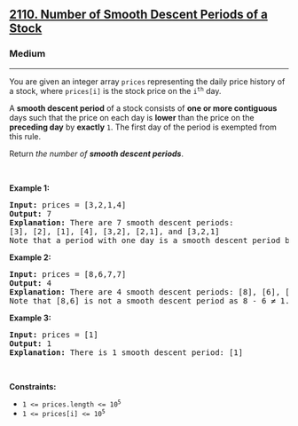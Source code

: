 <h2><a href="https://leetcode.com/problems/number-of-smooth-descent-periods-of-a-stock/">2110. Number of Smooth Descent Periods of a Stock</a></h2><h3>Medium</h3><hr><p>You are given an integer array <code>prices</code> representing the daily price history of a stock, where <code>prices[i]</code> is the stock price on the <code>i<sup>th</sup></code> day.</p>

<p>A <strong>smooth descent period</strong> of a stock consists of <strong>one or more contiguous</strong> days such that the price on each day is <strong>lower</strong> than the price on the <strong>preceding day</strong> by <strong>exactly</strong> <code>1</code>. The first day of the period is exempted from this rule.</p>

<p>Return <em>the number of <strong>smooth descent periods</strong></em>.</p>

<p>&nbsp;</p>
<p><strong class="example">Example 1:</strong></p>

<pre>
<strong>Input:</strong> prices = [3,2,1,4]
<strong>Output:</strong> 7
<strong>Explanation:</strong> There are 7 smooth descent periods:
[3], [2], [1], [4], [3,2], [2,1], and [3,2,1]
Note that a period with one day is a smooth descent period by the definition.
</pre>

<p><strong class="example">Example 2:</strong></p>

<pre>
<strong>Input:</strong> prices = [8,6,7,7]
<strong>Output:</strong> 4
<strong>Explanation:</strong> There are 4 smooth descent periods: [8], [6], [7], and [7]
Note that [8,6] is not a smooth descent period as 8 - 6 &ne; 1.
</pre>

<p><strong class="example">Example 3:</strong></p>

<pre>
<strong>Input:</strong> prices = [1]
<strong>Output:</strong> 1
<strong>Explanation:</strong> There is 1 smooth descent period: [1]
</pre>

<p>&nbsp;</p>
<p><strong>Constraints:</strong></p>

<ul>
	<li><code>1 &lt;= prices.length &lt;= 10<sup>5</sup></code></li>
	<li><code>1 &lt;= prices[i] &lt;= 10<sup>5</sup></code></li>
</ul>

